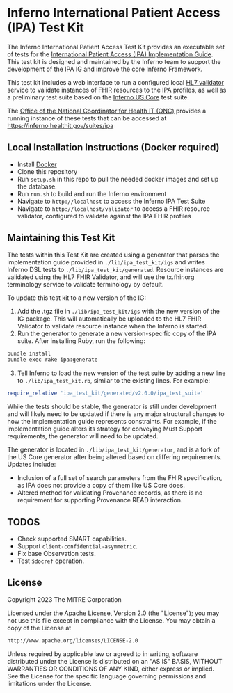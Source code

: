 # Inferno International Patient Access (IPA) Test Kit

The Inferno International Patient Access Test Kit provides an
executable set of tests for the [International Patient Access (IPA)
Implementation Guide](https://build.fhir.org/ig/HL7/fhir-ipa/).  This test kit
is designed and maintained by the Inferno team to support the development of the
IPA IG and improve the core Inferno Framework.

This test kit includes a web interface to run a configured local [HL7
validator](https://confluence.hl7.org/display/FHIR/Using+the+FHIR+Validator)
service to validate instances of FHIR resources to the IPA profiles, as well as
a preliminary test suite based on the [Inferno US
Core](https://github.com/inferno-framework/us-core-test-kit) test suite.

The [Office of the National Coordinator for Health IT (ONC)](https://healthit.gov) provides a running instance of these tests that can be accessed
at https://inferno.healthit.gov/suites/ipa

## Local Installation Instructions (Docker required)

- Install [Docker](https://www.docker.com)
- Clone this repository
- Run `setup.sh` in this repo to pull the needed docker images and set up the
  database.
- Run `run.sh` to build and run the Inferno environment
- Navigate to `http://localhost` to access the Inferno IPA Test Suite
- Navigate to `http://localhost/validator` to access a FHIR resource validator,
  configured to validate against the IPA FHIR profiles


## Maintaining this Test Kit

The tests within this Test Kit are created using a generator that parses
the implementation guide provided in `./lib/ipa_test_kit/igs` and writes
Inferno DSL tests to `./lib/ipa_test_kit/generated`.  Resource instances
are validated using the HL7 FHIR Validator, and will use the tx.fhir.org
terminology service to validate terminology by default.

To update this test kit to a new version of the IG:

1. Add the .tgz file in `./lib/ipa_test_kit/igs` with the new version
of the IG package.  This will automatically be uploaded to the HL7
FHIR Validator to validate resource instance when the Inferno is started.
2. Run the generator to generate a new version-specific copy of the IPA suite.
   After installing Ruby, run the following:

```sh
bundle install
bundle exec rake ipa:generate
```

3. Tell Inferno to load the new version of the test suite by
adding a new line to `./lib/ipa_test_kit.rb`, similar to
the existing lines.  For example:

```ruby
require_relative 'ipa_test_kit/generated/v2.0.0/ipa_test_suite'
```

While the tests should be stable, the generator is still under development and
will likely need to be updated if there is any major structural changes to how
the implementation guide represents constraints.  For example, if the
implementation guide alters its strategy for conveying Must Support
requirements, the generator will need to be updated.

The generator is located in `./lib/ipa_test_kit/generator`, and is a fork of the
US Core generator after being altered based on differing requirements.  Updates include:

- Inclusion of a full set of search parameters from the FHIR specification, as
  IPA does not provide a copy of them like US Core does.
- Altered method for validating Provenance records, as there is no requirement
  for supporting Provenance READ interaction.
  
## TODOS

* Check supported SMART capabilities.
* Support `client-confidential-asymmetric`.
* Fix base Observation tests.
* Test `$docref` operation.

## License

Copyright 2023 The MITRE Corporation

Licensed under the Apache License, Version 2.0 (the "License"); you may not use
this file except in compliance with the License. You may obtain a copy of the
License at

```md
http://www.apache.org/licenses/LICENSE-2.0
```

Unless required by applicable law or agreed to in writing, software distributed
under the License is distributed on an "AS IS" BASIS, WITHOUT WARRANTIES OR
CONDITIONS OF ANY KIND, either express or implied. See the License for the
specific language governing permissions and limitations under the License.
